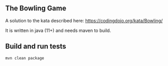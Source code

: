The Bowling Game
---

A solution to the kata described here: https://codingdojo.org/kata/Bowling/

It is written in java (11+) and needs maven to build.

Build and run tests
---
`mvn clean package`
